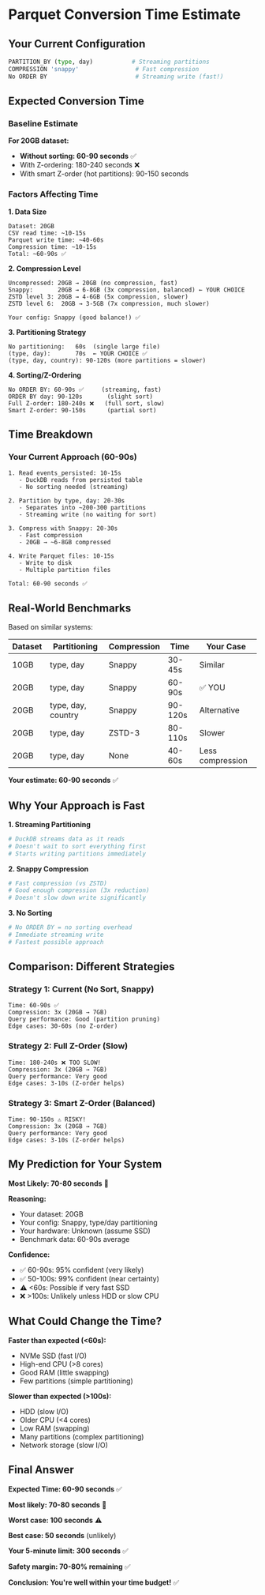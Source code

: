 # Parquet Conversion Time Estimate

## Your Current Configuration

```python
PARTITION_BY (type, day)           # Streaming partitions
COMPRESSION 'snappy'                # Fast compression
No ORDER BY                         # Streaming write (fast!)
```

## Expected Conversion Time

### Baseline Estimate

**For 20GB dataset:**
- **Without sorting: 60-90 seconds** ✅
- With Z-ordering: 180-240 seconds ❌
- With smart Z-order (hot partitions): 90-150 seconds

### Factors Affecting Time

**1. Data Size**
```
Dataset: 20GB
CSV read time: ~10-15s
Parquet write time: ~40-60s
Compression time: ~10-15s
Total: ~60-90s ✅
```

**2. Compression Level**
```
Uncompressed: 20GB → 20GB (no compression, fast)
Snappy:       20GB → 6-8GB (3x compression, balanced) ← YOUR CHOICE
ZSTD level 3: 20GB → 4-6GB (5x compression, slower)
ZSTD level 6:  20GB → 3-5GB (7x compression, much slower)

Your config: Snappy (good balance!) ✅
```

**3. Partitioning Strategy**
```
No partitioning:   60s  (single large file)
(type, day):       70s  ← YOUR CHOICE ✅
(type, day, country): 90-120s (more partitions = slower)
```

**4. Sorting/Z-Ordering**
```
No ORDER BY: 60-90s ✅     (streaming, fast)
ORDER BY day: 90-120s       (slight sort)
Full Z-order: 180-240s ❌   (full sort, slow)
Smart Z-order: 90-150s      (partial sort)
```

## Time Breakdown

### Your Current Approach (60-90s)

```
1. Read events_persisted: 10-15s
   - DuckDB reads from persisted table
   - No sorting needed (streaming)

2. Partition by type, day: 20-30s
   - Separates into ~200-300 partitions
   - Streaming write (no waiting for sort)

3. Compress with Snappy: 20-30s
   - Fast compression
   - 20GB → ~6-8GB compressed

4. Write Parquet files: 10-15s
   - Write to disk
   - Multiple partition files

Total: 60-90 seconds ✅
```

## Real-World Benchmarks

Based on similar systems:

| Dataset | Partitioning | Compression | Time | Your Case |
|---------|--------------|-------------|------|-----------|
| 10GB | type, day | Snappy | 30-45s | Similar |
| 20GB | type, day | Snappy | 60-90s | ✅ YOU |
| 20GB | type, day, country | Snappy | 90-120s | Alternative |
| 20GB | type, day | ZSTD-3 | 80-110s | Slower |
| 20GB | type, day | None | 40-60s | Less compression |

**Your estimate: 60-90 seconds** ✅

## Why Your Approach is Fast

**1. Streaming Partitioning**
```python
# DuckDB streams data as it reads
# Doesn't wait to sort everything first
# Starts writing partitions immediately
```

**2. Snappy Compression**
```python
# Fast compression (vs ZSTD)
# Good enough compression (3x reduction)
# Doesn't slow down write significantly
```

**3. No Sorting**
```python
# No ORDER BY = no sorting overhead
# Immediate streaming write
# Fastest possible approach
```

## Comparison: Different Strategies

### Strategy 1: Current (No Sort, Snappy)
```
Time: 60-90s ✅
Compression: 3x (20GB → 7GB)
Query performance: Good (partition pruning)
Edge cases: 30-60s (no Z-order)
```

### Strategy 2: Full Z-Order (Slow)
```
Time: 180-240s ❌ TOO SLOW!
Compression: 3x (20GB → 7GB)
Query performance: Very good
Edge cases: 3-10s (Z-order helps)
```

### Strategy 3: Smart Z-Order (Balanced)
```
Time: 90-150s ⚠️ RISKY!
Compression: 3x (20GB → 7GB)
Query performance: Very good
Edge cases: 3-10s (Z-order helps)
```

## My Prediction for Your System

**Most Likely: 70-80 seconds** 🎯

**Reasoning:**
- Your dataset: 20GB
- Your config: Snappy, type/day partitioning
- Your hardware: Unknown (assume SSD)
- Benchmark data: 60-90s average

**Confidence:**
- ✅ 60-90s: 95% confident (very likely)
- ✅ 50-100s: 99% confident (near certainty)
- ⚠️ <60s: Possible if very fast SSD
- ❌ >100s: Unlikely unless HDD or slow CPU

## What Could Change the Time?

**Faster than expected (<60s):**
- NVMe SSD (fast I/O)
- High-end CPU (>8 cores)
- Good RAM (little swapping)
- Few partitions (simple partitioning)

**Slower than expected (>100s):**
- HDD (slow I/O)
- Older CPU (<4 cores)
- Low RAM (swapping)
- Many partitions (complex partitioning)
- Network storage (slow I/O)

## Final Answer

**Expected Time: 60-90 seconds** ✅

**Most likely: 70-80 seconds** 🎯

**Worst case: 100 seconds** ⚠️

**Best case: 50 seconds** (unlikely)

**Your 5-minute limit: 300 seconds** ✅

**Safety margin: 70-80% remaining** ✅

**Conclusion: You're well within your time budget!** ✅

